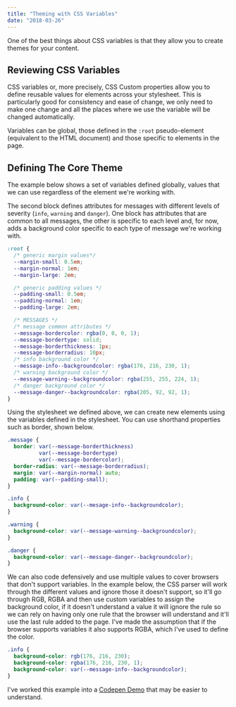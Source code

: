 ```yaml
---
title: "Theming with CSS Variables"
date: "2018-03-26"
---
```


One of the best things about CSS variables is that they allow you to create themes for your content.

## Reviewing CSS Variables

CSS variables or, more precisely, CSS Custom properties allow you to define reusable values for elements across your stylesheet. This is particularly good for consistency and ease of change, we only need to make one change and all the places where we use the variable will be changed automatically.

Variables can be global, those defined in the `:root` pseudo-element (equivalent to the HTML document) and those specific to elements in the page.

## Defining The Core Theme

The example below shows a set of variables defined globally, values that we can use regardless of the element we're working with.

The second block defines attributes for messages with different levels of severity (`info`, `warning` and `danger`). One block has attributes that are common to all messages, the other is specific to each level and, for now, adds a background color specific to each type of message we're working with.

```css
:root {
  /* generic margin values*/
  --margin-small: 0.5em;
  --margin-normal: 1em;
  --margin-large: 2em;

  /* generic padding values */
  --padding-small: 0.5em;
  --padding-normal: 1em;
  --padding-large: 2em;

  /* MESSAGES */
  /* message common attributes */
  --message-bordercolor: rgba(0, 0, 0, 1);
  --message-bordertype: solid;
  --message-borderthickness: 1px;
  --message-borderradius: 10px;
  /* info background color */
  --message-info--backgroundcolor: rgba(176, 216, 230, 1);
  /* warning background color */
  --message-warning--backgroundcolor: rgba(255, 255, 224, 1);
  /* danger background color */
  --message-danger--backgroundcolor: rgba(205, 92, 92, 1);
}
```

Using the stylesheet we defined above, we can create new elements using the variables defined in the stylesheet. You can use shorthand properties such as border, shown below.

```css
.message {
  border: var(--message-borderthickness)
          var(--message-bordertype)
          var(--message-bordercolor);
  border-radius: var(--message-borderradius);
  margin: var(--margin-normal) auto;
  padding: var(--padding-small);
}

.info {
  background-color: var(--mesage-info--backgroundcolor);
}

.warning {
  background-color: var(--message-warning--backgroundcolor);
}

.danger {
  background-color: var(--message-danger--backgroundcolor);
}
```

We can also code defensively and use multiple values to cover browsers that don't support variables. In the example below, the CSS parser will work through the different values and ignore those it doesn't support, so it'll go through RGB, RGBA and then use custom variables to assign the background color, if it doesn't understand a value it will ignore the rule so we can rely on having only one rule that the browser will understand and it'll use the last rule added to the page. I've made the assumption that if the browser supports variables it also supports RGBA, which I've used to define the color.

```css
.info {
  background-color: rgb(176, 216, 230);
  background-color: rgba(176, 216, 230, 1);
  background-color: var(--message-info--backgroundcolor);
}
```

I've worked this example into a [Codepen Demo](https://codepen.io/caraya/full/ZxyXRV/) that may be easier to understand.
